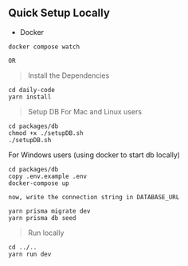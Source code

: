## Quick Setup Locally

* Docker

```
docker compose watch
```

    OR

> Install the Dependencies

```
cd daily-code
yarn install
```

> Setup DB
For Mac and Linux users
```
cd packages/db
chmod +x ./setupDB.sh
./setupDB.sh
```

For Windows users (using docker to start db locally)
```
cd packages/db
copy .env.example .env
docker-compose up

now, write the connection string in DATABASE_URL

yarn prisma migrate dev
yarn prisma db seed
```

> Run locally

```
cd ../..
yarn run dev
```
